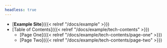 ```yaml
---
headless: true
---
```


- [**Example Site**]({{< relref "/docs/example" >}})
- [Table of Contents]({{< relref "/docs/example/tech-contents" >}})
  - [Page One]({{< relref "/docs/example/tech-contents/page-one" >}})
  - [Page Two]({{< relref "/docs/example/tech-contents/page-two" >}})
